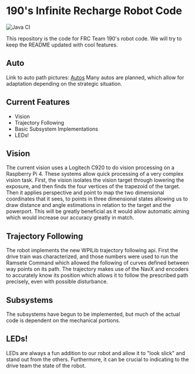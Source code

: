# 190's Infinite Recharge Robot Code

![Java CI](https://github.com/Team-190/2k20-robot-code/workflows/Java%20CI/badge.svg)

This repository is the code for FRC Team 190's robot code. We will try to keep the README updated with cool features.

## Auto
Link to auto path pictures: 
[Autos](src/main/java/frc/robot/commands/auto/docs/autos.md)
Many autos are planned, which allow for adaptation depending on the strategic situation.

## Current Features
 - Vision
 - Trajectory Following
 - Basic Subsystem Implementations
 - LEDs!
 
## Vision

The current vision uses a Logitech C920 to do vision processing on a Raspberry Pi 4. These systems allow quick processing of a very complex vision task. First, the vision isolates the vision target through lowering the exposure, and then finds the four vertices of the trapezoid of the target. Then it applies perspective and point to map the two dimensional coordinates that it sees, to points in three dimensional states allowing us to draw distance and angle estimations in relation to the target and the powerport. This will be greatly beneficial as it would allow automatic aiming which would increase our accuracy greatly in match. 

## Trajectory Following

The robot implements the new WPILib trajectory following api. First the drive train was characterized, and those numbers were used to run the Ramsete Command which allowed the following of curves defined between way points on its path. The trajectory makes use of the NavX and encoders to accurately know its position which allows it to follow the prescribed path precisely, even with possible disturbance.

## Subsystems

The subsystems have begun to be implemented, but much of the actual code is dependent on the mechanical portions.

## LEDs!

LEDs are always a fun addition to our robot and allow it to "look slick" and stand out from the others. Furthermore, it can be crucial to indicating to the drive team the state of the robot.


